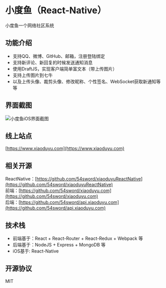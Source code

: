 # 小度鱼（React-Native）
小度鱼一个网络社区系统

## 功能介绍
+ 支持QQ、微博、GitHub、邮箱，注册登陆绑定
+ 支持新评论、新回复的时候发送通知消息
+ 使用DraftJS，实现客户端简单富文本（带上传图片）
+ 支持上传图片到七牛
+ 以及上传头像、裁剪头像、修改昵称、个性签名、WebSocket获取新通知等等

## 界面截图
![小度鱼iOS界面截图](https://img.xiaoduyu.com/a9d602a7-e747-46c6-8d4f-5eedf39fb53d.png?imageMogr2/auto-orient/thumbnail/!900 "小度鱼iOS界面截图")

## 线上站点
[https://www.xiaoduyu.com](https://www.xiaoduyu.com)  

## 相关开源

ReactNative：[https://github.com/54sword/xiaoduyuReactNative](https://github.com/54sword/xiaoduyuReactNative)  
前端：[https://github.com/54sword/xiaoduyu.com](https://github.com/54sword/xiaoduyu.com)  
后端：[https://github.com/54sword/api.xiaoduyu.com](https://github.com/54sword/api.xiaoduyu.com)  

## 技术栈
+ 前端基于：React + React-Router + React-Redux + Webpack 等
+ 后端基于：NodeJS + Express + MongoDB 等
+ iOS基于: React-Native

## 开源协议
MIT

